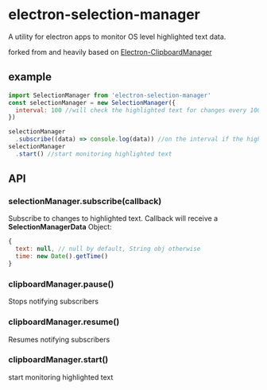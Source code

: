 # electron-selection-manager

A utility for electron apps to monitor OS level highlighted text data.

forked from and heavily based on [Electron-ClipboardManager](https://github.com/Skaryon/electron-clipboardmanager)

## example
```javascript
import SelectionManager from 'electron-selection-manager'
const selectionManager = new SelectionManager({
  interval: 100 //will check the highlighted text for changes every 100 milliseconds
})

selectionManager
  .subscribe((data) => console.log(data)) //on the interval if the highlighted text has changed, listener will be called
selectionManager
  .start() //start monitoring highlighted text
```

## API

### selectionManager.subscribe(callback)
Subscribe to changes to highlighted text. Callback will receive a **SelectionManagerData** Object:
```javascript
{
  text: null, // null by default, String obj otherwise
  time: new Date().getTime()
}
```

### clipboardManager.pause()
Stops notifying subscribers

### clipboardManager.resume()
Resumes notifying subscribers

### clipboardManager.start()
start monitoring highlighted text
